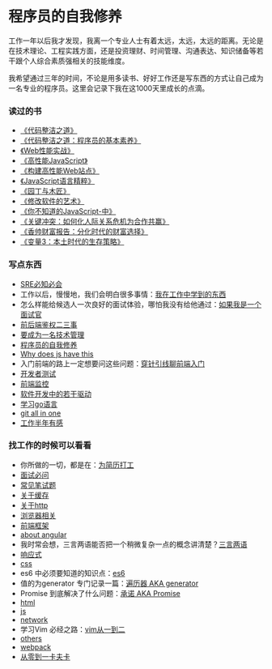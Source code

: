 # 程序员的自我修养
工作一年以后我才发现，我离一个专业人士有着太远，太远，太远的距离。无论是在技术理论、工程实践方面，还是投资理财、时间管理、沟通表达、知识储备等若干跟个人综合素质强相关的技能维度。

我希望通过三年的时间，不论是用多读书、好好工作还是写东西的方式让自己成为一名专业的程序员。这里会记录下我在这1000天里成长的点滴。

### 读过的书
- [《代码整洁之道》](./books/代码整洁之道.md) <br>
- [《代码整洁之道：程序员的基本素养》](./books/程序员的基本素养.md) <br>
- [《Web性能实战》](./books/Web性能实战.md) <br>
- [《高性能JavaScript》](./books/高性能JavaScript.md) <br>
- [《构建高性能Web站点》](./books/构建高性能Web站点.md) <br>
- [《JavaScript语言精粹》](./books/JavaScript语言精粹.md) <br>
- [《园丁与木匠》](./books/园丁与木匠.md) <br>
- [《修改软件的艺术》](./books/修改软件的艺术.md) <br>
- [《你不知道的JavaScript-中》](./books/你不知道的JavaScript-中.md) <br>
- [《关键冲突：如何化人际关系危机为合作共赢》](./books/关键冲突：如何化人际关系危机为合作共赢.md) <br>
- [《香帅财富报告：分化时代的财富选择》](./books/香帅财富报告：分化时代的财富选择.md) <br>
- [《变量3：本土时代的生存策略》](./books/变量3：本土时代的生存策略.md) <br>

### 写点东西
- [SRE必知必会](./shared/SRE必知必会.md) <br>
- 工作以后，慢慢地，我们会明白很多事情：[我在工作中学到的东西](./shared/我在工作中学到的东西.md) <br>
- 怎么样能给候选人一次良好的面试体验，哪怕我没有给他通过：[如果我是一个面试官](./shared/如果我是一个面试官.md) <br>
- [前后端鉴权二三事](./shared/前后端鉴权二三事.md) <br>
- [要成为一名技术管理](./shared/要成为一名技术管理.md) <br>
- [程序员的自我修养](./shared/程序员的自我修养.md) <br>
- [Why does js have this](./shared/Why-does-js-have-this.md) <br>
- 入门前端的路上一定想要问这些问题：[穿针引线聊前端入门](./shared/穿针引线聊前端入门.md) <br>
- [开发者测试](./shared/开发者测试.md) <br>
- [前端监控](./shared/前端监控.md) <br>
- [软件开发中的若干驱动](./shared/软件开发中的若干驱动.md) <br>
- [学习go语言](./shared/学习go语言.md) <br>
- [git all in one](./shared/git-all-in-one.md) <br>
- [工作半年有感](./shared/half-year-of-job.md) <br>

### 找工作的时候可以看看
- 你所做的一切，都是在：[为简历打工](./job/为简历打工.md) <br>
- [面试必问](./job/面试必问.md) <br>
- [常见笔试题](./job/常见笔试题.md) <br>
- [关于缓存](./job/关于缓存.md) <br>
- [关于http](./job/关于http.md) <br>
- [浏览器相关](./job/浏览器相关.md) <br>
- [前端框架](./job/前端框架.md) <br>
- [about angular](./job/about-angular.md) <br>
- 我时常会想，三言两语能否把一个稍微复杂一点的概念讲清楚？[三言两语](./job/三言两语.md) <br>
- [响应式](./job/响应式.md) <br>
- [css](./job/css.md) <br>
- es6 中必须要知道的知识点：[es6](./job/es6.md) <br>
- 值的为generator 专门记录一篇：[遍历器 AKA generator](./job/generator.md) <br>
- Promise 到底解决了什么问题：[承诺 AKA Promise](./job/Promise.md) <br>
- [html](./job/html.md) <br>
- [js](./job/js.md) <br>
- [network](./job/network.md) <br>
- 学习Vim 必经之路：[vim从一到二](./job/vim.md) <br>
- [others](./job/others.md) <br>
- [webpack](./job/webpack.md) <br>
- [从零到一卡夫卡](./job/从零到一卡夫卡.md) <br>


